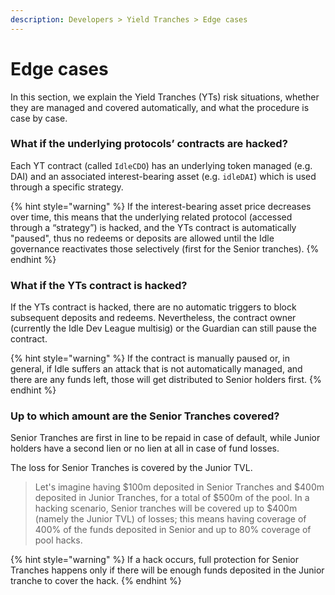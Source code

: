 ```yaml
---
description: Developers > Yield Tranches > Edge cases
---
```


# Edge cases

In this section, we explain the Yield Tranches (YTs) risk situations, whether they are managed and covered automatically, and what the procedure is case by case.

### What if the underlying protocols’ contracts are hacked?&#x20;

Each YT contract (called `IdleCDO`) has an underlying token managed (e.g. DAI) and an associated interest-bearing asset (e.g. `idleDAI`) which is used through a specific strategy.

{% hint style="warning" %}
If the interest-bearing asset price decreases over time, this means that the underlying related protocol (accessed through a “strategy”) is hacked, and the YTs contract is automatically "paused", thus no redeems or deposits are allowed until the Idle governance reactivates those selectively (first for the Senior tranches).
{% endhint %}

### What if the YTs contract is hacked?&#x20;

If the YTs contract is hacked, there are no automatic triggers to block subsequent deposits and redeems. Nevertheless, the contract owner (currently the Idle Dev League multisig) or the Guardian can still pause the contract.

{% hint style="warning" %}
If the contract is manually paused or, in general, if Idle suffers an attack that is not automatically managed, and there are any funds left, those will get distributed to Senior holders first.
{% endhint %}

### Up to which amount are the Senior Tranches covered?&#x20;

Senior Tranches are first in line to be repaid in case of default, while Junior holders have a second lien or no lien at all in case of fund losses.&#x20;

The loss for Senior Tranches is covered by the Junior TVL.

> Let's imagine having $100m deposited in Senior Tranches and $400m deposited in Junior Tranches, for a total of $500m of the pool. In a hacking scenario, Senior tranches will be covered up to $400m (namely the Junior TVL) of losses; this means having coverage of 400% of the funds deposited in Senior and up to 80% coverage of pool hacks.

{% hint style="warning" %}
If a hack occurs, full protection for Senior Tranches happens only if there will be enough funds deposited in the Junior tranche to cover the hack.
{% endhint %}
